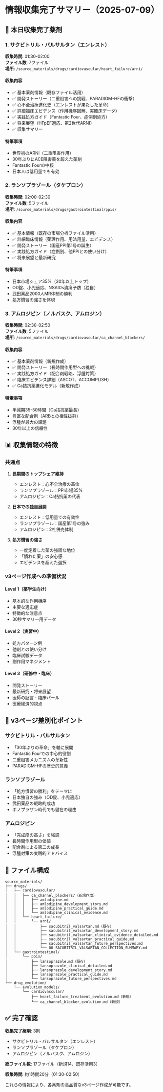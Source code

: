 # 情報収集完了サマリー（2025-07-09）

## 📅 本日収集完了薬剤

### 1. サクビトリル・バルサルタン（エンレスト）
**収集時間**: 01:30-02:00  
**ファイル数**: 7ファイル  
**場所**: `/source_materials/drugs/cardiovascular/heart_failure/arni/`

#### 収集内容
- ✅ 基本薬剤情報（既存ファイル活用）
- ✅ 開発ストーリー（二重阻害への挑戦、PARADIGM-HFの衝撃）
- ✅ 心不全治療進化史（エンレストが果たした革命）
- ✅ 詳細臨床エビデンス（作用機序図解、実臨床データ）
- ✅ 実践処方ガイド（Fantastic Four、症例別処方）
- ✅ 将来展望（HFpEF適応、第2世代ARNI）
- ✅ 収集サマリー

#### 特筆事項
- 世界初のARNI（二重阻害作用）
- 30年ぶりにACE阻害薬を超えた薬剤
- Fantastic Fourの中核
- 日本人は低用量でも有効

### 2. ランソプラゾール（タケプロン）
**収集時間**: 02:00-02:30  
**ファイル数**: 5ファイル  
**場所**: `/source_materials/drugs/gastrointestinal/ppis/`

#### 収集内容
- ✅ 基本情報（既存の市場分析ファイル活用）
- ✅ 詳細臨床情報（薬理作用、用法用量、エビデンス）
- ✅ 開発ストーリー（国産PPI第1号の誕生）
- ✅ 実践処方ガイド（症例別、他PPIとの使い分け）
- ✅ 将来展望と最新研究

#### 特筆事項
- 日本市場シェア35%（30年以上トップ）
- OD錠、小児適応、NSAIDs潰瘍予防（独自）
- 武田薬品2000人MR体制の勝利
- 処方慣習の強さを体現

### 3. アムロジピン（ノルバスク、アムロジン）
**収集時間**: 02:30-02:50  
**ファイル数**: 5ファイル  
**場所**: `/source_materials/drugs/cardiovascular/ca_channel_blockers/`

#### 収集内容
- ✅ 基本薬剤情報（新規作成）
- ✅ 開発ストーリー（長時間作用型への挑戦）
- ✅ 実践処方ガイド（配合剤戦略、浮腫対策）
- ✅ 臨床エビデンス詳細（ASCOT、ACCOMPLISH）
- ✅ Ca拮抗薬進化モデル（新規作成）

#### 特筆事項
- 半減期35-50時間（Ca拮抗薬最長）
- 豊富な配合剤（ARBとの相性抜群）
- 浮腫が最大の課題
- 30年以上の信頼性

## 📊 収集情報の特徴

### 共通点
1. **長期間のトップシェア維持**
   - エンレスト：心不全治療の革命
   - ランソプラゾール：PPI市場35%
   - アムロジピン：Ca拮抗薬の代表

2. **日本での独自展開**
   - エンレスト：低用量での有効性
   - ランソプラゾール：国産第1号の強み
   - アムロジピン：2社併売体制

3. **処方慣習の強さ**
   - 一度定着した薬の強固な地位
   - 「慣れた薬」の安心感
   - エビデンスを超えた選択

### v3ページ作成への準備状況

#### Level 1（薬学生向け）
- 基本的な作用機序
- 主要な適応症
- 特徴的な注意点
- 30秒サマリー用データ

#### Level 2（実習中）
- 処方パターン例
- 他剤との使い分け
- 臨床試験データ
- 副作用マネジメント

#### Level 3（研修中・臨床）
- 開発ストーリー
- 最新研究・将来展望
- 医師の証言・臨床パール
- 医療経済的視点

## 🎯 v3ページ差別化ポイント

### サクビトリル・バルサルタン
- 「30年ぶりの革命」を軸に展開
- Fantastic Fourでの中心的役割
- 二重阻害メカニズムの革新性
- PARADIGM-HFの歴史的意義

### ランソプラゾール
- 「処方慣習の勝利」をテーマに
- 日本独自の強み（OD錠、小児適応）
- 武田薬品の戦略的成功
- ボノプラザン時代でも健在の理由

### アムロジピン
- 「完成度の高さ」を強調
- 長時間作用型の価値
- 配合剤による第二の成長
- 浮腫対策の実践的アドバイス

## 📁 ファイル構成

```
source_materials/
├── drugs/
│   ├── cardiovascular/
│   │   ├── ca_channel_blockers/（新規作成）
│   │   │   ├── amlodipine.md
│   │   │   ├── amlodipine_development_story.md
│   │   │   ├── amlodipine_practical_guide.md
│   │   │   └── amlodipine_clinical_evidence.md
│   │   └── heart_failure/
│   │       └── arni/
│   │           ├── sacubitril_valsartan.md（既存）
│   │           ├── sacubitril_valsartan_development_story.md
│   │           ├── sacubitril_valsartan_clinical_evidence_detailed.md
│   │           ├── sacubitril_valsartan_practical_guide.md
│   │           ├── sacubitril_valsartan_future_perspectives.md
│   │           └── 00-SACUBITRIL_VALSARTAN_COLLECTION_SUMMARY.md
│   └── gastrointestinal/
│       └── ppis/
│           ├── lansoprazole.md（既存）
│           ├── lansoprazole_clinical_detailed.md
│           ├── lansoprazole_development_story.md
│           ├── lansoprazole_practical_guide.md
│           └── lansoprazole_future_perspectives.md
└── drug_evolution/
    └── evolution_models/
        └── cardiovascular/
            ├── heart_failure_treatment_evolution.md（新規）
            └── ca_channel_blocker_evolution.md（新規）
```

## ✅ 完了確認

**収集完了薬剤**: 3剤
- サクビトリル・バルサルタン（エンレスト）
- ランソプラゾール（タケプロン）
- アムロジピン（ノルバスク、アムロジン）

**総ファイル数**: 17ファイル（新規14、既存活用3）

**収集時間**: 約1時間20分（01:30-02:50）

これらの情報により、各薬剤の高品質なv3ページ作成が可能です。